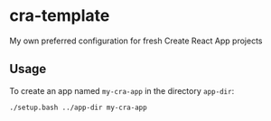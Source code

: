 # cra-template
My own preferred configuration for fresh Create React App projects


## Usage

To create an app named `my-cra-app` in the directory `app-dir`:

```
./setup.bash ../app-dir my-cra-app
```